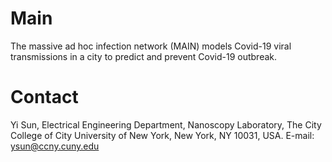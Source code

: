 # Main
The massive ad hoc infection network (MAIN) models Covid-19 viral transmissions in a city to predict and prevent Covid-19 outbreak. 

# Contact

Yi Sun, Electrical Engineering Department, Nanoscopy Laboratory, The City College of City University of New York, New York, NY 10031, USA. E-mail: ysun@ccny.cuny.edu
